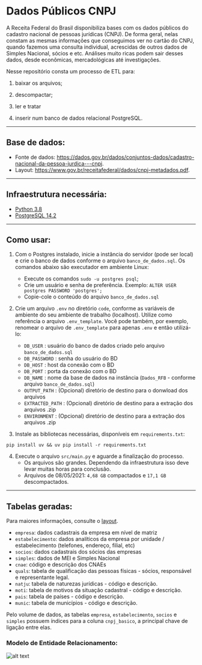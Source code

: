# Dados Públicos CNPJ

A Receita Federal do Brasil disponibiliza bases com os dados públicos do cadastro nacional de pessoas jurídicas (CNPJ). De forma geral, nelas constam as mesmas informações que conseguimos ver no cartão do CNPJ, quando fazemos uma consulta individual, acrescidas de outros dados de Simples Nacional, sócios e etc. Análises muito ricas podem sair desses dados, desde econômicas, mercadológicas até investigações.

Nesse repositório consta um processo de ETL para: 

  1. baixar os arquivos; 
  
  2. descompactar; 
  
  3. ler e tratar
  
  4. inserir num banco de dados relacional PostgreSQL.

---------------------

## Base de dados:

- Fonte de dados: https://dados.gov.br/dados/conjuntos-dados/cadastro-nacional-da-pessoa-jurdica---cnpj.
- Layout: https://www.gov.br/receitafederal/dados/cnpj-metadados.pdf.

---------------------

## Infraestrutura necessária:

- [Python 3.8](https://www.python.org/downloads/release/python-3810/)
- [PostgreSQL 14.2](https://www.postgresqltutorial.com/postgresql-getting-started/install-postgresql-linux/)
  
---------------------

## Como usar:

1. Com o Postgres instalado, inicie a instância do servidor (pode ser local) e crie o banco de dados conforme o arquivo `banco_de_dados.sql`. Os comandos abaixo são executador em ambiente Linux:

   - Execute os comandos `sudo -u postgres psql`;
   - Crie um usuário e senha de preferência. Exemplo: `ALTER USER postgres PASSWORD 'postgres';`
   - Copie-cole o conteúdo do arquivo `banco_de_dados.sql`
 
2. Crie um arquivo `.env` no diretório `code`, conforme as variáveis de ambiente do seu ambiente de trabalho (localhost). Utilize como referência o arquivo `.env_template`. Você pode também, por exemplo, renomear o arquivo de `.env_template` para apenas `.env` e então utilizá-lo:

   - `DB_USER`              : usuário do banco de dados criado pelo arquivo `banco_de_dados.sql`
   - `DB_PASSWORD`          : senha do usuário do BD
   - `DB_HOST`              : host da conexão com o BD 
   - `DB_PORT`              : porta da conexão com o BD 
   - `DB_NAME`              : nome da base de dados na instância (`Dados_RFB` - conforme arquivo `banco_de_dados.sql`)
   - `OUTPUT_PATH`          : (Opcional) diretório de destino para o donwload dos arquivos
   - `EXTRACTED_PATH`       : (Opcional) diretório de destino para a extração dos arquivos .zip
   - `ENVIRONMENT`          : (Opcional) diretório de destino para a extração dos arquivos .zip
   

3. Instale as bibliotecas necessárias, disponíveis em `requirements.txt`:
```
pip install uv && uv pip install -r requirements.txt
```

4. Execute o arquivo `src/main.py` e aguarde a finalização do processo.
   - Os arquivos são grandes. Dependendo da infraestrutura isso deve levar muitas horas para conclusão.
   - Arquivos de 08/05/2021: `4,68 GB` compactados e `17,1 GB` descompactados.
    
---------------------

## Tabelas geradas:

Para maiores informações, consulte o [layout](https://www.gov.br/receitafederal/pt-br/assuntos/orientacao-tributaria/cadastros/consultas/arquivos/NOVOLAYOUTDOSDADOSABERTOSDOCNPJ.pdf).

  - `empresa`: dados cadastrais da empresa em nível de matriz
  - `estabelecimento`: dados analíticos da empresa por unidade / estabelecimento (telefones, endereço, filial, etc)
  - `socios`: dados cadastrais dos sócios das empresas
  - `simples`: dados de MEI e Simples Nacional
  - `cnae`: código e descrição dos CNAEs
  - `quals`: tabela de qualificação das pessoas físicas - sócios, responsável e representante legal.  
  - `natju`: tabela de naturezas jurídicas - código e descrição.
  - `moti`: tabela de motivos da situação cadastral - código e descrição.
  - `pais`: tabela de países - código e descrição.
  - `munic`: tabela de municípios - código e descrição.


Pelo volume de dados, as tabelas  `empresa`, `estabelecimento`, `socios` e `simples` possuem índices para a coluna `cnpj_basico`, a principal chave de ligação entre elas.

### Modelo de Entidade Relacionamento:

![alt text](https://github.com/brunolnetto/RF_CNPJ/blob/master/images/Dados_RFB_ERD.png)


